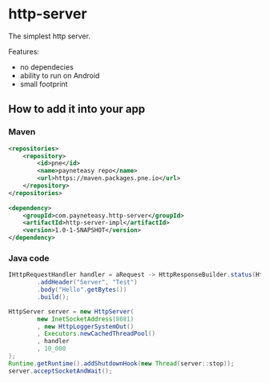 # http-server

The simplest http server.

Features:
* no dependecies
* ability to run on Android
* small footprint

## How to add it into your app

### Maven


```xml
<repositories>
    <repository>
        <id>pne</id>
        <name>payneteasy repo</name>
        <url>https://maven.packages.pne.io</url>
    </repository>
</repositories>
  
<dependency>
    <groupId>com.payneteasy.http-server</groupId>
    <artifactId>http-server-impl</artifactId>
    <version>1.0-1-SNAPSHOT</version>
</dependency>
```

### Java code

```java
IHttpRequestHandler handler = aRequest -> HttpResponseBuilder.status(HttpResponseStatusLine.OK)
        .addHeader("Server", "Test")
        .body("Hello".getBytes())
        .build();

HttpServer server = new HttpServer(
        new InetSocketAddress(8081)
        , new HttpLoggerSystemOut()
        , Executors.newCachedThreadPool()
        , handler
        , 10_000
);
Runtime.getRuntime().addShutdownHook(new Thread(server::stop));
server.acceptSocketAndWait();
```


